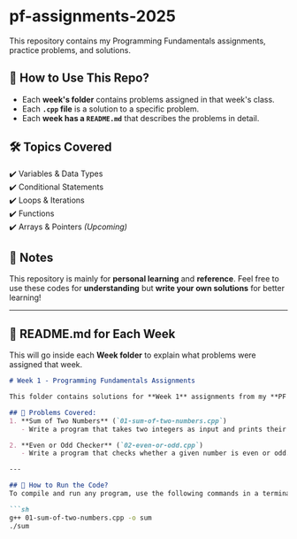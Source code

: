 # pf-assignments-2025
This repository contains my Programming Fundamentals assignments, practice problems, and solutions.

## 🔹 How to Use This Repo?

- Each **week's folder** contains problems assigned in that week's class.
- Each **`.cpp` file** is a solution to a specific problem.
- Each **week has a `README.md`** that describes the problems in detail.

## 🛠️ Topics Covered
✔️ Variables & Data Types  
✔️ Conditional Statements  
✔️ Loops & Iterations  
✔️ Functions  
✔️ Arrays & Pointers *(Upcoming)*  

## 📢 Notes
This repository is mainly for **personal learning** and **reference**. Feel free to use these codes for **understanding** but **write your own solutions** for better learning!

---

## 📌 **README.md for Each Week**  
This will go inside each **Week folder** to explain what problems were assigned that week.

```md
# Week 1 - Programming Fundamentals Assignments

This folder contains solutions for **Week 1** assignments from my **PF course (Spring 2025 - UBIT)**.

## 📌 Problems Covered:
1. **Sum of Two Numbers** (`01-sum-of-two-numbers.cpp`)  
   - Write a program that takes two integers as input and prints their sum.

2. **Even or Odd Checker** (`02-even-or-odd.cpp`)  
   - Write a program that checks whether a given number is even or odd.

---

## 📌 How to Run the Code?
To compile and run any program, use the following commands in a terminal:

```sh
g++ 01-sum-of-two-numbers.cpp -o sum
./sum
